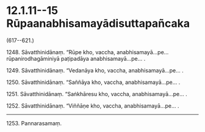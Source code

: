 # 12.1.11--15 Rūpaanabhisamayādisuttapañcaka

(617--621.)

1248\. Sāvatthinidānaṃ. “Rūpe kho, vaccha, anabhisamayā…pe…  rūpanirodhagāminiyā paṭipadāya anabhisamayā…pe… .

1249\. Sāvatthinidānaṃ. “Vedanāya kho, vaccha, anabhisamayā…pe… .

1250\. Sāvatthinidānaṃ. “Saññāya kho, vaccha, anabhisamayā…pe… .

1251\. Sāvatthinidānaṃ. “Saṅkhāresu kho, vaccha, anabhisamayā…pe… .

1252\. Sāvatthinidānaṃ. “Viññāṇe kho, vaccha, anabhisamayā…pe… .

---

1253\. Pannarasamaṃ.
